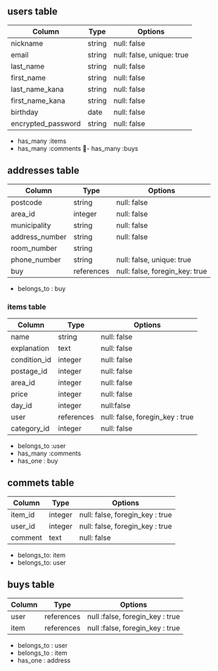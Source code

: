 

## users table
| Column               | Type     | Options                    |
| ----------------     | ----     | -------                    |
|  nickname            |  string  |  null: false               |
|  email               |  string  |  null: false, unique: true |              
|  last_name           |  string  |  null: false               |
|  first_name          |  string  |  null: false               |
|  last_name_kana      |  string  |  null: false               |
|  first_name_kana     |  string  |  null: false               |
|  birthday            |  date    |  null: false               |
|  encrypted_password  |  string  |  null: false               |  


- has_many :items
- has_many :comments
- has_many :buys



## addresses table

| Column          | Type       | Options                        |     
| ------          | ----       | -------                        |    
| postcode        | string     | null: false                    |   
| area_id         | integer    | null: false                    | 
| municipality    | string     | null: false                    |
| address_number  | string     | null: false                    | 
| room_number     | string     |                                |  
| phone_number    | string     | null: false, unique: true      | 
| buy             | references | null: false, foregin_key: true |

- belongs_to : buy





 
### items table
| Column          | Type      | Options                         |
| ------          | ----      | -------                         |
| name            | string    | null: false                     |
| explanation     | text      | null: false                     |
| condition_id    | integer   | null: false                     |
| postage_id      | integer   | null: false                     |
| area_id         | integer   | null: false                     |
| price           | integer   | null: false                     |
| day_id          | integer   | null:false                      |
| user            | references| null: false, foregin_key : true |
| category_id     | integer   | null: false                     |

- belongs_to :user
- has_many :comments
- has_one : buy




## commets table
| Column  | Type    | Options                         |
| ------  | ----    | -------                         |
| item_id | integer | null: false, foregin_key : true |
| user_id | integer | null: false, foregin_key : true |
| comment | text    | null: false                      |

- belongs_to: item
- belongs_to: user


## buys table
| Column  | Type       | Options                         |
| ------  | ----       | -------                         |
| user    | references | null :false, foregin_key : true |
| item    | references | null :false, foregin_key : true |                   
 
- belongs_to : user
- belongs_to : item
- has_one : address
